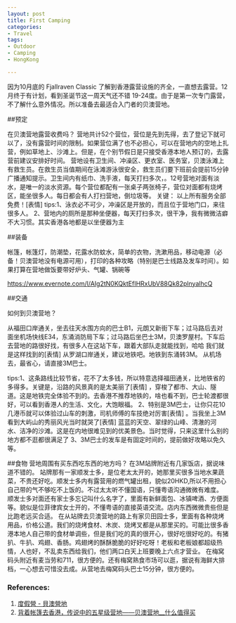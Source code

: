 ```yaml
---
layout: post
title: First Camping
categories: 
- Travel
tags:
- Outdoor
- Camping
- HongKong

---
```


因为10月底的 Fjallraven Classic 了解到香港露营设施的齐全，一直想去露营。12月终于有计划，看到圣诞节这一周天气还不错 19-24度。由于是第一次专门露营，不了解什么意外情况。所以准备去最适合入门者的贝澳营地。

<!--more-->

##预定

在贝澳营地露营收费吗？
          营地共计52个营位，营位是先到先得，去了登记下就可以了，没有露营时间的限制。如果营位满了也不必担心，可以在营地内的空地上扎营，例如草地上、沙滩上。但是，在个别节假日是只接受香港本地人预订的，去露营前建议安排好时间。
          营地设有卫生间、冲澡区、更衣室、医务室，贝澳泳滩上有救生员。在救生员当值期间在泳滩游泳很安全，救生员们要下班前会提前15分钟广播通知提示。卫生间内有纸巾、洗手液，每天打扫多次，。12号营地对面有淡水，是唯一的淡水资源。每个营位都配有一张桌子两张椅子，营位对面都有烧烤区，能坐很多人。每日都会有人打扫营地，倒垃圾等。
         关键： 以上所有服务全部免费！[表情] 
          tips:1、泳衣必不可少，冲澡区是开放的，而且位于营地门口，来往很多人。
                2、营地内的厕所是那种坐便器，每天打扫多次，很干净，我有微微洁癖不大习惯。其实香港各地都是以坐便器为主

##装备

帐篷，帐篷灯，防潮垫，花露水防蚊水，简单的衣物，洗漱用品，移动电源（必备！贝澳营地没有电源可用），打印的各种攻略（特别是巴士线路及发车时间）。如果打算在营地做饭要带好炉头、气罐、锅碗等

https://www.evernote.com/l/AIg2tN0KQktEfIHRxUbV88Qk82plnyalhcQ

##交通

如何到贝澳营地？

  从福田口岸通关，坐去往天水围方向的巴士B1，元朗又新街下车；过马路后去对面坐机场快线E34，东涌消防局下车；过马路后坐巴士3M，贝澳罗屋村。下车后去营地的路很好找，有很多人在这站下车，跟着大部队走就能找到，哈哈 我们就是这样找到的[表情] 
  从罗湖口岸通关，建议地铁吧。地铁到东涌转3M。
  从机场去，最省心，请直接3M巴士。



tips:1、这条路线比较节省，花不了太多钱，所以特意选择福田通关，比地铁省的多得多。关键是，沿路的风景真的是太美丽了[表情] ，穿梭了都市、大山、隧道。这是地铁完全体验不到的。去香港不推荐地铁的，啥也看不到，巴士轮渡都很好，可以看到香港人的生活、文化，大饱眼福。
    2、特别是3M巴士，让你只花10几港币就可以体验过山车的刺激，司机师傅的车技绝对厉害[表情] 。当我坐上3M看到大屿山的秀丽风光当时就哭了[表情] 蓝蓝的天空、翠绿的山峰、清澈的河水、洁净的沙滩。这是在内地很难见到的优美景色。当时觉得，只来这里什么别的地方都不逛都很满足了
    3、3M巴士的发车是有固定时间的，提前做好攻略以免久等。

##食物
营地周围有买东西吃东西的地方吗？
           在3M站牌附近有几家饭店，据说味道不错的。
            站牌那有一家顺发士多，是位老太太开的，她那里买很多当地水果蔬菜，不贵还好吃。顺发士多内有露营用的燃气罐出租，貌似20HKD,所以不用担心自己带的气不够吃不上饭的。不过太太听不懂国语，只懂粤语沟通微微有难度。
           顺发士多对面还有家士多忘记叫什么名字了，里面有新鲜面包、冰镇啤酒、方便面等。貌似是位菲律宾女士开的，不懂粤语的直接英语交流。店内东西微微贵些但是比跑老远买合适。
           在从站牌去贝澳营地的路上有家贝田园士多，里面有各种烧烤用品，价格公道。我们的烧烤食材、木炭、烧烤叉都是从那里买的。可能比很多香港本地人自己带的食材单调些，但是我们吃的真的很开心，很好吃很好吃的。有猪扒、牛扒、鸡翅、香肠。鸡翅烤的酥酥脆脆的好好吃呀！老板和老板娘都超级热情，人也好，不乱卖东西给我们，他们两口白天上班要晚上六点才营业。
           在梅窝码头附近有麦当劳和711，很方便的。还有梅窝熟食市场可以逛，据说有海鲜大排档，一心想去可惜没去成。从营地去梅窝码头巴士15分钟，很方便的。

### References:
1. [度假營 - 貝澳營地](https://www.lcsd.gov.hk/tc/camp/campsites/p_ng_po.html)
2. [背着帐篷去香港，传说中的五星级营地——贝澳营地__什么值得买](https://post.smzdm.com/p/201498/)